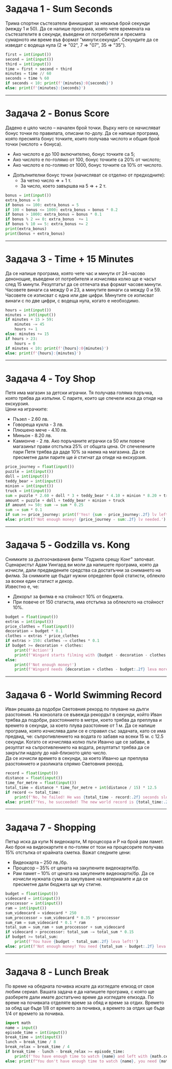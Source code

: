 # Задача 1 - Sum Seconds

Трима спортни състезатели финишират за някакъв брой секунди (между 1 и 50). Да се напише програма, която чете времената на състезателите в секунди, въведени от потребителя и пресмята сумарното им време във формат "минути:секунди". Секундите да се изведат с водеща нула (2 &rArr; "02", 7 &rArr; "07", 35 &rArr; "35"). 

```python
first = int(input())
second = int(input())
third = int(input())
time = first + second + third
minutes = time // 60
seconds = time % 60
if seconds < 10: print(f'{minutes}:0{seconds}')
else: print(f'{minutes}:{seconds}')
```

---
# Задача 2 - Bonus Score

Дадено е цяло число – начален брой точки. Върху него се начисляват бонус точки по правилата, описани по-долу. Да се напише програма, която пресмята бонус точките, които получава числото и общия брой точки (числото + бонуса).
+	Ако числото е до 100 включително, бонус точките са 5;
+	Ако числото е по-голямо от 100, бонус точките са 20% от числото;
+	Ако числото е по-голямо от 1000, бонус точките са 10% от числото.
-	Допълнителни бонус точки (начисляват се отделно от предходните):
    -	За четно число &rArr; + 1 т.
    -	За число, което завършва на 5 &rArr; + 2 т.


```python
bonus = int(input())
extra_bonus = 0
if bonus <= 100: extra_bonus = 5
if 100 < bonus <= 1000: extra_bonus = bonus * 0.2
if bonus > 1000: extra_bonus = bonus * 0.1
if bonus % 2 == 0: extra_bonus  += 1
if bonus % 10 == 5: extra_bonus += 2
print(extra_bonus)
print(bonus + extra_bonus)
```

---
# Задача 3 - Time + 15 Minutes 

Да се напише програма, която чете час и минути от 24-часово денонощие, въведени от потребителя и изчислява колко ще е часът след 15 минути. Резултатът да се отпечата във формат часове:минути. Часовете винаги са между 0 и 23, а минутите винаги са между 0 и 59. Часовете се изписват с една или две цифри. Минутите се изписват винаги с по две цифри, с водеща нула, когато е необходимо. 

```python
hours = int(input())
minutes = int(input())
if minutes + 15 > 59:
    minutes -= 45
    hours += 1
else: minutes += 15
if hours > 23:
    hours = 0
if minutes < 10: print(f'{hours}:0{minutes}')
else: print(f'{hours}:{minutes}')
```

---
# Задача 4 - Toy Shop

Петя има магазин за детски играчки. Тя получава голяма поръчка, която трябва да изпълни. С парите, които ще спечели иска да отиде на екскурзия. <br>
Цени на играчките:
+	Пъзел - 2.60 лв.
+	Говореща кукла - 3 лв.
+	Плюшено мече - 4.10 лв.
+	Миньон - 8.20 лв.
+	Камионче - 2 лв.
Ако поръчаните играчки са 50 или повече магазинът прави отстъпка 25% от общата цена. От спечелените пари Петя трябва да даде 10% за наема на магазина. Да се пресметне дали парите ще ѝ стигнат да отиде на екскурзия.


```python
price_journey = float(input())
puzzle = int(input())
doll = int(input())
teddy_bear = int(input())
minion = int(input())
truck = int(input())
sum = puzzle * 2.60 + doll * 3 + teddy_bear * 4.10 + minion * 8.20 + truck * 2
amount = puzzle + doll + teddy_bear + minion + truck
if amount >= 50: sum -= sum * 0.25
sum -= sum * 0.1
if sum >= price_journey: print(f'Yes! {sum - price_journey:.2f} lv left.')
else: print(f'Not enough money! {price_journey - sum:.2f} lv needed.')
```

---
# Задача 5 - Godzilla vs. Kong

Снимките за дългоочаквания филм "Годзила срещу Конг" започват. Сценаристът Адам Уингард ви моли да напишете програма, която да изчисли, дали предвидените средства са достатъчни за снимането на филма. За снимките  ще бъдат нужни определен брой статисти, облекло за всеки един статист и декор.<br>
Известно е, че:
+	Декорът за филма е на стойност 10% от бюджета. 
+	При повече от 150 статиста,  има отстъпка за облеклото на стойност 10%.


```python
budget = float(input())
extras = int(input())
price_clothes = float(input())
decoration = budget * 0.1
clothes = extras * price_clothes
if extras > 150: clothes -= clothes * 0.1
if budget >= decoration + clothes:
    print(f'Action!')
    print(f'Wingard starts filming with {budget - decoration - clothes:.2f} leva left.')
else:
    print(f'Not enough money!')
    print(f'Wingard needs {decoration + clothes - budget:.2f} leva more.')
```

---
# Задача 6 - World Swimming Record

Иван решава да подобри Световния рекорд по плуване на дълги разстояния. На конзолата се въвежда рекордът в секунди, който Иван трябва да подобри,  разстоянието в метри, което трябва да преплува и времето в секунди, за което плува разстояние от 1 м. Да се напише програма, която изчислява дали се е справил със задачата, като се има предвид, че: съпротивлението на водата го забавя на всеки 15 м. с 12.5 секунди. Когато се изчислява колко пъти Иванчо ще се забави, в резултат на съпротивлението на водата, резултатът трябва да се закръгли надолу до най-близкото цяло число.<br>
Да се изчисли времето в секунди, за което Иванчо ще преплува разстоянието и разликата спрямо Световния рекорд. 


```python
record = float(input())
distance = float(input())
time_for_metre = float(input())
total_time = distance * time_for_metre + int(distance / 15) * 12.5
if record <= total_time:
    print(f'No, he failed! He was {total_time - record:.2f} seconds slower.')
else: print(f'Yes, he succeeded! The new world record is {total_time:.2f} seconds.')
```

---
# Задача 7 - Shopping

Петър иска да купи N видеокарти, M процесора и P на брой рам памет. Ако броя на видеокартите е по-голям от този на процесорите получава 15% отстъпка от крайната сметка. Важат следните цени:
+	Видеокарта – 250 лв./бр.
+	Процесор – 35% от цената на закупените видеокарти/бр.
+	Рам памет – 10% от цената на закупените видеокарти/бр.
Да се изчисли нужната сума за закупуване на материалите и да се пресметне дали бюджета ще му стигне.


```python
budget = float(input())
videocard = int(input())
proccessor = int(input())
ram = int(input())
sum_videocard = videocard * 250
sum_proccessor = sum_videocard * 0.35 * proccessor
sum_ram = sum_videocard * 0.1 * ram
total_sum = sum_ram + sum_proccessor + sum_videocard
if videocard > proccessor: total_sum -= total_sum * 0.15
if budget >= total_sum:
    print(f'You have {budget - total_sum:.2f} leva left!')
else: print(f'Not enough money! You need {total_sum - budget:.2f} leva more!')
```

---
# Задача 8 - Lunch Break

По време на обедната почивка искате да изгледате епизод от своя любим сериал. Вашата задача е да напишете програма, с която ще разберете дали имате достатъчно време да изгледате епизода. По време на почивката отделяте време за обяд и време за отдих. Времето за обяд ще бъде 1/8 от времето за почивка, а времето за отдих ще бъде 1/4 от времето за почивка. 

```python
import math
name = input()
episode_time = int(input())
break_time = int(input())
lunch = break_time / 8
break_relax = break_time / 4
if break_time - lunch - break_relax >= episode_time:
    print(f'You have enough time to watch {name} and left with {math.ceil(break_time - lunch - break_relax - episode_time)} minutes free time.')
else: print(f"You don't have enough time to watch {name}, you need {math.ceil(episode_time - break_time + lunch + break_relax)} more minutes.")
```
